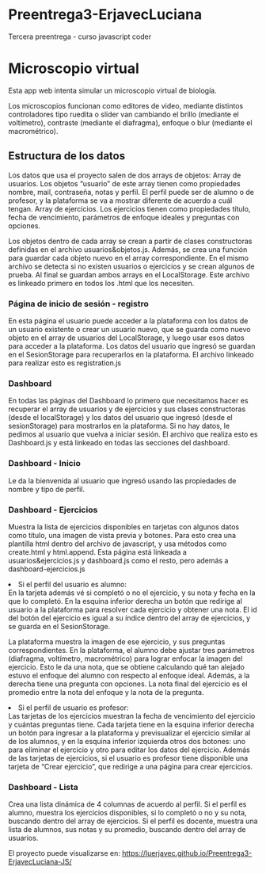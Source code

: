 # Preentrega3-ErjavecLuciana
Tercera preentrega - curso javascript coder

<b><h1>Microscopio virtual</h1></b>
Esta app web intenta simular un microscopio virtual de biología. 

Los microscopios funcionan como editores de video, mediante distintos controladores tipo ruedita o slider van cambiando el brillo (mediante el voltímetro), contraste (mediante el diafragma), enfoque o blur (mediante el macrométrico).

<b><h2>Estructura de los datos</h2></b>
Los datos que usa el proyecto salen de dos arrays de objetos: 
Array de usuarios. Los objetos “usuario” de este array tienen como propiedades nombre, mail, contraseña, notas y perfil. El perfil puede ser de alumno o de profesor, y la plataforma se va a mostrar diferente de acuerdo a cuál tengan.
Array de ejercicios. Los ejercicios tienen como propiedades título, fecha de vencimiento, parámetros de enfoque ideales y preguntas con opciones.

Los objetos dentro de cada array se crean a partir de clases constructoras definidas en el archivo usuarios&objetos.js. Además, se crea una función para guardar cada objeto nuevo en el array correspondiente. En el mismo archivo se detecta si no existen usuarios o ejercicios y se crean algunos de prueba. Al final se guardan ambos arrays en el LocalStorage.
Este archivo es linkeado primero en todos los .html que los necesiten.

<b><h3>Página de inicio de sesión - registro</h3></b>
En esta página el usuario puede acceder a la plataforma con los datos de un usuario existente o crear un usuario nuevo, que se guarda como nuevo objeto en el array de usuarios del LocalStorage, y luego usar esos datos para acceder a la plataforma. Los datos del usuario que ingresó se guardan en el SesionStorage para recuperarlos en la plataforma. El archivo linkeado para realizar esto es registration.js

<b><h3>Dashboard</h3></b>
En todas las páginas del Dashboard lo primero que necesitamos hacer es recuperar el array de usuarios y de ejercicios y sus clases constructoras (desde el localStorage) y los datos del usuario que ingresó (desde el sesionStorage) para mostrarlos en la plataforma. Si no hay datos, le pedimos al usuario que vuelva a iniciar sesión. El archivo que realiza esto es Dashboard.js y está linkeado en todas las secciones del dashboard.

<b><h3>Dashboard - Inicio</h3></b>
Le da la bienvenida al usuario que ingresó usando las propiedades de nombre y tipo de perfil.

<b><h3>Dashboard - Ejercicios</h3></b>
Muestra la lista de ejercicios disponibles en tarjetas con algunos datos como título, una imagen de vista previa y botones. Para esto crea una plantilla html dentro del archivo de javascript, y usa métodos como create.html y html.append. Esta página está linkeada a usuarios&ejercicios.js y dashboard.js como el resto, pero además a dashboard-ejercicios.js

<li>Si el perfil del usuario es alumno: <br>
En la tarjeta además vé si completó o no el ejercicio, y su nota y fecha en la que lo completó. En la esquina inferior derecha un botón que redirige al usuario a la plataforma para resolver cada ejercicio y obtener una nota. El id del botón del ejercicio es igual a su índice dentro del array de ejercicios, y se guarda en el SesionStorage.

La plataforma muestra la imagen de ese ejercicio, y sus preguntas correspondientes. En la plataforma, el alumno debe ajustar tres parámetros (diafragma, voltímetro, macrométrico) para lograr enfocar la imagen del ejercicio. Esto le da una nota, que se obtiene calculando qué tan alejado estuvo el enfoque del alumno con respecto al enfoque ideal.
Además, a la derecha tiene una pregunta con opciones.
La nota final del ejercicio es el promedio entre la nota del enfoque y la nota de la pregunta. 

<li>Si el perfil de usuario es profesor: <br>
Las tarjetas de los ejercicios muestran la fecha de vencimiento del ejercicio y cuántas preguntas tiene. Cada tarjeta tiene en la esquina inferior derecha un botón para ingresar a la plataforma y previsualizar el ejercicio similar al de los alumnos, y en la esquina inferior izquierda otros dos botones: uno para eliminar el ejercicio y otro para editar los datos del ejercicio. 
Además de las tarjetas de ejercicios, si el usuario es profesor tiene disponible una tarjeta de “Crear ejercicio”, que redirige a una página para crear ejercicios.

<b><h3>Dashboard - Lista</h3></b>
Crea una lista dinámica de 4 columnas de acuerdo al perfil.
Si el perfil es alumno, muestra los ejercicios disponibles, si lo completó o no y su nota, buscando dentro del array de ejercicios.
Si el perfil es docente, muestra una lista de alumnos, sus notas y su promedio, buscando dentro del array de usuarios.

El proyecto puede visualizarse en:
https://luerjavec.github.io/Preentrega3-ErjavecLuciana-JS/
